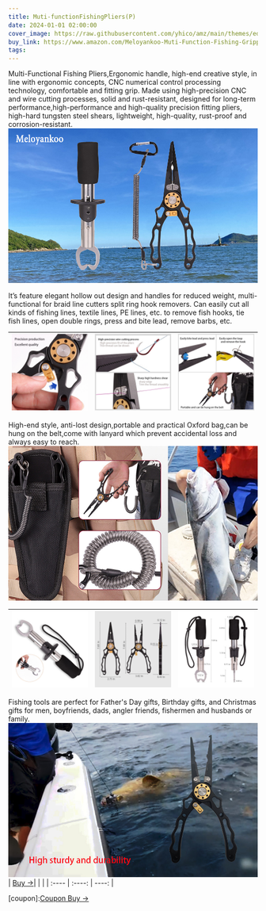 ```yaml
---
title: Muti-functionFishingPliers(P)
date: 2024-01-01 02:00:00
cover_image: https://raw.githubusercontent.com/yhico/amz/main/themes/edinburgh/source/images/Muti-functionFishingPliers(P)/w1.jpg
buy_link: https://www.amazon.com/Meloyankoo-Muti-Function-Fishing-Gripper-Remover/dp/B0CQHFYX5R
tags:
---
```


Multi-Functional Fishing Pliers,Ergonomic handle, high-end creative style, in line with ergonomic concepts, CNC numerical control processing technology, comfortable and fitting grip.
Made using high-precision CNC and wire cutting processes, solid and rust-resistant, designed for long-term performance,high-performance and high-quality precision fitting pliers, high-hard tungsten steel shears, lightweight, high-quality, rust-proof and corrosion-resistant.
![avatar][p1]

It’s feature elegant hollow out design and handles for reduced weight, multi-functional for braid line cutters split ring hook removers.
Can easily cut all kinds of fishing lines, textile lines, PE lines, etc. to remove fish hooks, tie fish lines, open double rings, press and bite lead, remove barbs, etc.

|  ![avatar][p3] | ![avatar][p4] | ![avatar][p5] |
|  :----  | ----  | ----:  |

High-end style, anti-lost design,portable and practical Oxford bag,can be hung on the belt,come with lanyard which prevent accidental loss and always easy to reach.
![avatar][p6]

|  ![avatar][p7] | ![avatar][p8] | ![avatar][p9] |
|  :----  | ----  | ----:  |

Fishing tools are perfect for Father's Day gifts, Birthday gifts, and Christmas gifts for men, boyfriends, dads, angler friends, fishermen and husbands or family.
![avatar][p10]
| <a class="buy" href="https://www.amazon.com/Meloyankoo-Muti-Function-Fishing-Gripper-Remover/dp/B0CQHFYX5R" target="_blank"><span>Buy &#8594;</span></a>| | |
|  :----  | :----:  | ----:  |

[p1]:https://raw.githubusercontent.com/yhico/amz/main/themes/edinburgh/source/images/Muti-functionFishingPliers(P)/p1.jpg
[p2]:https://raw.githubusercontent.com/yhico/amz/main/themes/edinburgh/source/images/Muti-functionFishingPliers(P)/p2.jpg
[p3]:https://raw.githubusercontent.com/yhico/amz/main/themes/edinburgh/source/images/Muti-functionFishingPliers(P)/p3.jpg
[p4]:https://raw.githubusercontent.com/yhico/amz/main/themes/edinburgh/source/images/Muti-functionFishingPliers(P)/p4.jpg
[p5]:https://raw.githubusercontent.com/yhico/amz/main/themes/edinburgh/source/images/Muti-functionFishingPliers(P)/p5.jpg
[p6]:https://raw.githubusercontent.com/yhico/amz/main/themes/edinburgh/source/images/Muti-functionFishingPliers(P)/p6.jpg
[p7]:https://raw.githubusercontent.com/yhico/amz/main/themes/edinburgh/source/images/Muti-functionFishingPliers(P)/p7.jpg
[p8]:https://raw.githubusercontent.com/yhico/amz/main/themes/edinburgh/source/images/Muti-functionFishingPliers(P)/p8.jpg
[p9]:https://raw.githubusercontent.com/yhico/amz/main/themes/edinburgh/source/images/Muti-functionFishingPliers(P)/p9.jpg
[p10]:https://raw.githubusercontent.com/yhico/amz/main/themes/edinburgh/source/images/Muti-functionFishingPliers(P)/p10.jpg
[coupon]:<a class="buy" href="https://www.amazon.com/promotion/psp/A310KKEUM8UJ9H" target="_blank"><span>Coupon Buy &#8594;</span></a> 
